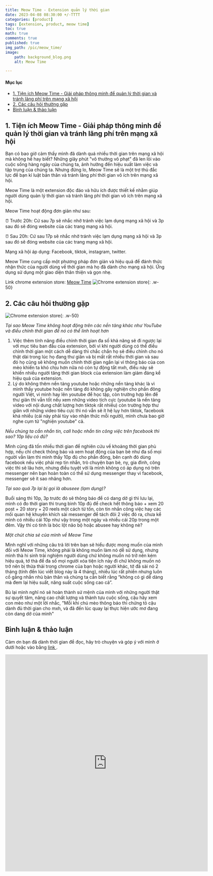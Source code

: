 ```yaml
---
title: Meow Time - Extension quản lý thời gian
date: 2023-04-08 08:30:00 +/-TTTT
categories: [product]
tags: [extension, product, meow time]
toc: true
math: true
comments: true
published: true
img_path: /pic/meow_time/
image:
    path: background_blog.png
    alt: Meow Time

---
```



#### Mục lục

- [1. Tiện ích Meow Time - Giải pháp thông minh để quản lý thời gian và tránh lãng phí trên mạng xã hội](#1)
- [2. Các câu hỏi thường gặp](#2)
- [Bình luận & thảo luận](#3)



<a name="1"></a>

## 1. Tiện ích Meow Time - Giải pháp thông minh để quản lý thời gian và tránh lãng phí trên mạng xã hội

Bạn có bao giờ cảm thấy mình đã dành quá nhiều thời gian trên mạng xã hội mà không hề hay biết? Những giây phút "vô thưởng vô phạt" đã len lỏi vào cuộc sống hàng ngày của chúng ta, ảnh hưởng đến hiệu suất làm việc và tập trung của chúng ta. Nhưng đừng lo, Meow Time sẽ là một trợ thủ đắc lực để bạn kỉ luật bản thân và tránh lãng phí thời gian vô ích trên mạng xã hội.

Meow Time là một extension độc đáo và hữu ích được thiết kế nhằm giúp người dùng quản lý thời gian và tránh lãng phí thời gian vô ích trên mạng xã hội.

Meow Time hoạt động đơn giản như sau:

⏰ Trước 20h: Cứ sau 7p sẽ nhắc nhở tránh việc lạm dụng mạng xã hội và 3p sau đó sẽ đóng website của các trang mạng xã hội.

⏰ Sau 20h: Cứ sau 17p sẽ nhắc nhở tránh việc lạm dụng mạng xã hội và 3p sau đó sẽ đóng website của các trang mạng xã hội.

Mạng xã hội áp dụng: Facebook, tiktok, instagram, twitter.

Meow Time cung cấp một phương pháp đơn giản và hiệu quả để đánh thức nhận thức của người dùng về thời gian mà họ đã dành cho mạng xã hội. Ứng dụng sử dụng một giao diện thân thiện và gọn nhẹ.

Link chrome extension store: [Meow Time](https://chrome.google.com/webstore/detail/meow-time/cafpminkhdmambjmieohmnnmjnknmpip?hl=vi)
![Chrome extension store](marketing.png){: .w-50}

<a name="2"></a>

## 2. Các câu hỏi thường gặp

![Chrome extension store](logo.png){: .w-50}

*Tại sao Meow Time không hoạt động trên các nền tảng khác như YouTube và điều chỉnh thời gian để nó có thể linh hoạt hơn*

1. Việc thêm tính năng điều chỉnh thời gian đa số khả năng sẽ đi ngược lại với mục tiêu ban đầu của extension, bởi vì khi người dùng có thể điều chỉnh thời gian một cách dễ dàng thì chắc chắn họ sẽ điều chỉnh cho nó thật dài trong lúc họ đang thư giãn và bị mất rất nhiều thời gian và sau đó họ cũng sẽ không muốn chỉnh thời gian ngắn lại vì thông báo của con mèo khiến ta khó chịu hơn nữa nó còn tự động tắt mxh, điều này sẽ khiến nhiều người tăng thời gian block của extension làm giảm đáng kể hiệu quả của extension.
2. Lý do không thêm nền tảng youtube hoặc những nền tảng khác là vì mình thấy youtube hoặc nền tảng đó không gây nghiện cho phần đông người Việt, vì mình hay lên youtube để học tập, còn trường hợp lên để thư giãn thì vẫn tốt nếu xem những video tích cực (youtube là nền tảng video với nội dung chất lượng hơn tiktok rất nhiều) còn trường hợp thư giãn với những video tiêu cực thì nó vẫn sẽ ít hệ lụy hơn tiktok, facebook khá nhiều (cái này phải tùy vào nhận thức mỗi người), mình chưa bao giờ nghe cụm từ "nghiện youtube" cả.

*Nếu chúng ta cần nhắn tin, call hoặc nhắn tin công việc trên facebook thì sao? 10p liệu có đủ?*

Mình cũng đã tốn nhiều thời gian để nghiên cứu về khoảng thời gian phù hợp, nếu chỉ check thông báo và xem hoạt động của bạn bè như đa số mọi người vẫn làm thì mình thấy 10p đủ cho phần đông, bên cạnh đó dùng facebook nếu việc phải rep tin nhắn, trò chuyện bạn bè, ny, gia đình, công việc thì sẽ lâu hơn, nhưng điều tuyệt vời là mình không có áp dụng nó trên messenger nên bạn hoàn toàn có thể sử dụng messenger thay vì facebook, messenger sẽ ít sao nhãng hơn. 

*Tại sao quá 7p lại bị gọi là abuseee (lạm dụng)?*

Buổi sáng thì 10p, 3p trước đó sẽ thông báo để có dang dở gì thì lưu lại, mình có đo thời gian thì trung bình 10p đủ để check hết thông báo + xem 20 post + 20 story + 20 reels một cách từ tốn, còn tin nhắn công việc hay các mối quan hệ khuyến khích sài messenger để tách đôi 2 việc đó ra, chưa kể mình có nhiều cái 10p như vậy trong một ngày và nhiều cái 20p trong một đêm.  Vậy thì có tính là bóc lột não bộ hoặc abusee hay không nè?

*Một chút chia sẻ của mình về Meow Time*

Mình nghĩ với những câu trả lời trên bạn sẽ hiểu được mong muốn của mình đối với Meow Time, không phải là không muốn làm nó dễ sử dụng, nhưng mình thà hi sinh trải nghiệm người dùng chứ không muốn nó trở nên kém hiệu quả, tớ thà để đa số mọi người xóa tiện ích này đi chứ không muốn nó trở nên bị thừa thải trong chrome của bạn hoặc người khác, tớ đã sài nó 2 tháng (tính đến lúc viết blog này là 4 tháng), nhiều lúc rất phiền nhưng luôn cố gắng nhắn nhủ bản thân và chúng ta cần biết rằng “không có gì dễ dàng mà đem lại hiệu suất, năng suất cuộc sống cao cả”.

Bù lại mình nghĩ nó sẽ hoàn thành sứ mệnh của mình với những người thật sự quyết tâm, nâng cao chất lượng và thành tựu cuộc sống, cậu hãy xem con mèo như một lời nhắc, "Mỗi khi chú mèo thông báo thì chứng tỏ cậu dành đủ thời gian cho mxh, và đã đến lúc quay lại thực hiện ước mơ đang còn dang dở của mình"

<a name="3"></a>

## Bình luận & thảo luận

Cảm ơn bạn đã dành thời gian để đọc, hãy trò chuyện và góp ý với mình ở dưới hoặc vào bằng <a href = "https://forms.gle/ZUrzUFKadCJBAEzaA"> link </a>.

<iframe src="https://docs.google.com/forms/d/e/1FAIpQLSdYX6124QWR49d27Gu08whQH9MhDvXeW9o4KkA-kblLt4URwA/viewform?embedded=true" width="640" height="686" frameborder="0" marginheight="0" marginwidth="0">Đang tải…</iframe>
